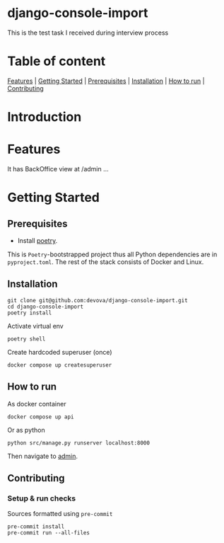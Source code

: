 # django-console-import
This is the test task I received during interview process

# Table of content
[Features](#features) |
[Getting Started](#getting-started) |
[Prerequisites](#prerequisites) |
[Installation](#installation) |
[How to run](#how-to-run) |
[Contributing](#contributing)

# Introduction


# Features
It has BackOffice view at /admin
...

# Getting Started

## Prerequisites

- Install [poetry](https://python-poetry.org/docs/#installation).

This is `Poetry`-bootstrapped project thus all Python dependencies are in `pyproject.toml`. The rest of the stack consists of Docker and Linux.


## Installation
```shell
git clone git@github.com:devova/django-console-import.git
cd django-console-import
poetry install
```
Activate virtual env
```shell
poetry shell
```
Create hardcoded superuser (once)
```shell
docker compose up createsuperuser
```

## How to run
As docker container
```shell
docker compose up api
```
Or as python
```shell
python src/manage.py runserver localhost:8000
```
Then navigate to [admin](http://localhost:8000/admin).
  
## Contributing

### Setup & run checks
Sources formatted using `pre-commit`
```shell
pre-commit install
pre-commit run --all-files
```

